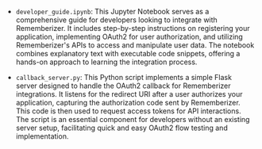 - `developer_guide.ipynb`: This Jupyter Notebook serves as a comprehensive guide for developers looking to integrate with Rememberizer. It includes step-by-step instructions on registering your application, implementing OAuth2 for user authorization, and utilizing Rememberizer's APIs to access and manipulate user data. The notebook combines explanatory text with executable code snippets, offering a hands-on approach to learning the integration process.

- `callback_server.py`: This Python script implements a simple Flask server designed to handle the OAuth2 callback for Rememberizer integrations. It listens for the redirect URI after a user authorizes your application, capturing the authorization code sent by Rememberizer. This code is then used to request access tokens for API interactions. The script is an essential component for developers without an existing server setup, facilitating quick and easy OAuth2 flow testing and implementation.

